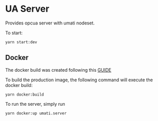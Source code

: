 # UA Server

Provides opcua server with umati nodeset.

To start:

```shell
yarn start:dev
```

## Docker

The docker build was created following this [GUIDE](https://www.tomray.dev/nestjs-docker-production)

To build the production image, the following command will execute the docker build:

```shell
yarn docker:build
```

To run the server, simply run

```shell
yarn docker:up umati.server
```
